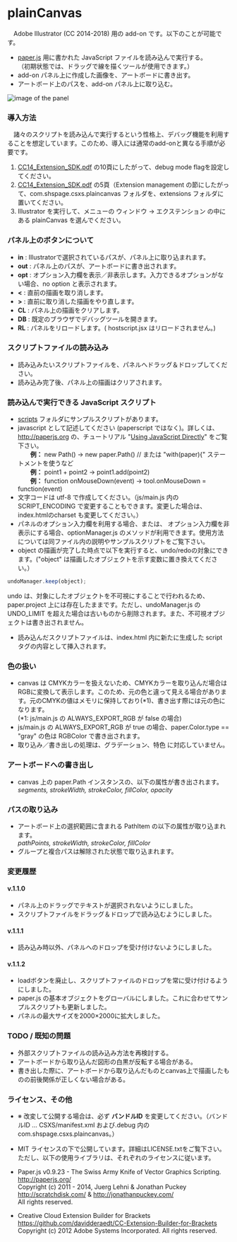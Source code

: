# plainCanvas

　Adobe Illustrator (CC 2014-2018) 用の add-on です。以下のことが可能です。

* [paper.js](http://paperjs.org) 用に書かれた JavaScript ファイルを読み込んで実行する。  
（初期状態では、ドラッグで線を描くツールが使用できます。）
* add-on パネル上に作成した画像を、アートボードに書き出す。
* アートボード上のパスを、add-on パネル上に取り込む。

![image of the panel](https://github.com/shspage/plainCanvas/raw/master/image/desc_plaincanvas.png "image of the panel")

### 導入方法
　諸々のスクリプトを読み込んで実行するという性格上、デバッグ機能を利用することを想定しています。このため、導入には通常のadd-onと異なる手順が必要です。    

1. [CC14_Extension_SDK.pdf](http://wwwimages.adobe.com/content/dam/Adobe/en/devnet/creativesuite/pdfs/CC14_Extension_SDK.pdf) の10頁にしたがって、debug mode flagを設定してください。  
2. [CC14_Extension_SDK.pdf](http://wwwimages.adobe.com/content/dam/Adobe/en/devnet/creativesuite/pdfs/CC14_Extension_SDK.pdf) の5頁（Extension management の節にしたがって、com.shspage.csxs.plaincanvas フォルダを、extensions フォルダに置いてください。  
3. Illustrator を実行して、メニューの ウィンドウ -&#62; エクステンション の中にある plainCanvas を選んでください。

### パネル上のボタンについて
* __in__ : Illustratorで選択されているパスが、パネル上に取り込まれます。
* __out__ : パネル上のパスが、アートボードに書き出されます。
* __opt__ : オプション入力欄を表示／非表示します。入力できるオプションがない場合、no option と表示されます。
* __&#60;__ : 直前の描画を取り消します。
* __&#62;__ : 直前に取り消した描画をやり直します。
* __CL__ : パネル上の描画をクリアします。
* __DB__ : 既定のブラウザでデバッグツールを開きます。
* __RL__ : パネルをリロードします。( hostscript.jsx はリロードされません。)

### スクリプトファイルの読み込み
* 読み込みたいスクリプトファイルを、パネルへドラッグ＆ドロップしてください。
* 読み込み完了後、パネル上の描画はクリアされます。

### 読み込んで実行できる JavaScript スクリプト
* [scripts](https://github.com/shspage/plainCanvas/tree/master/scripts) フォルダにサンプルスクリプトがあります。
* javascript として記述してください (paperscript ではなく)。詳しくは、http://paperjs.org の、チュートリアル "[Using JavaScript Directly](http://paperjs.org/tutorials/getting-started/using-javascript-directly/)" をご覧下さい。  
　　__例：__ new Path() -> new paper.Path()  // または "with(paper){" ステートメントを使うなど  
　　__例：__ point1 + point2 -> point1.add(point2)  
　　__例：__ function onMouseDown(event) -> tool.onMouseDown = function(event)  
* 文字コードは utf-8 で作成してください。（js/main.js 内の SCRIPT_ENCODING で変更することもできます。変更した場合は、index.htmlのcharset も変更してください。）
* パネルのオプション入力欄を利用する場合、または、 オプション入力欄を非表示にする場合、optionManager.js のメソッドが利用できます。使用方法については同ファイル内の説明やサンプルスクリプトをご覧下さい。
* object の描画が完了した時点で以下を実行すると、undo/redoの対象にできます。("object" は描画したオブジェクトを示す変数に置き換えてください。）
```javascript
undoManager.keep(object);
```
undo は、対象にしたオブジェクトを不可視にすることで行われるため、paper.project 上には存在したままです。ただし、undoManager.js の UNDO_LIMIT を超えた場合は古いものから削除されます。また、不可視オブジェクトは書き出されません。
* 読み込んだスクリプトファイルは、index.html 内に新たに生成した script タグの内容として挿入されます。


### 色の扱い
* canvas は CMYKカラーを扱えないため、CMYKカラーを取り込んだ場合はRGBに変換して表示します。このため、元の色と違って見える場合があります。元のCMYKの値はメモリに保持しており(*1)、書き出す際には元の色になります。  
(*1: js/main.js の ALWAYS_EXPORT_RGB が false の場合)
* js/main.js の ALWAYS_EXPORT_RGB が true の場合、paper.Color.type == "gray" の色は RGBColor で書き出されます。
* 取り込み／書き出しの処理は、グラデーション、特色 に対応していません。

### アートボードへの書き出し
* canvas 上の paper.Path インスタンスの、以下の属性が書き出されます。  
_segments, strokeWidth, strokeColor, fillColor, opacity_

### パスの取り込み
* アートボード上の選択範囲に含まれる PathItem の以下の属性が取り込まれます。  
_pathPoints, strokeWidth, strokeColor, fillColor_
* グループと複合パスは解除された状態で取り込まれます。

### 変更履歴
#### v.1.1.0
* パネル上のドラッグでテキストが選択されないようにしました。
* スクリプトファイルをドラッグ＆ドロップで読み込むようにしました。
#### v.1.1.1
* 読み込み時以外、パネルへのドロップを受け付けないようにしました。
#### v.1.1.2
* loadボタンを廃止し、スクリプトファイルのドロップを常に受け付けるようにしました。
* paper.js の基本オブジェクトをグローバルにしました。これに合わせてサンプルスクリプトも更新しました。
* パネルの最大サイズを2000×2000に拡大しました。

### TODO / 既知の問題
* 外部スクリプトファイルの読み込み方法を再検討する。
* アートボードから取り込んだ図形の白黒が反転する場合がある。
* 書き出した際に、アートボードから取り込んだものとcanvas上で描画したものの前後関係が正しくない場合がある。

### ライセンス、その他
* ※ 改変して公開する場合は、必ず __バンドルID__ を変更してください。（バンドルID … CSXS/manifest.xml および.debug 内の com.shspage.csxs.plaincanvas。）
* MIT ライセンスの下で公開しています。詳細はLICENSE.txtをご覧下さい。
ただし、以下の使用ライブラリは、それぞれのライセンスに従います。

* Paper.js v0.9.23 - The Swiss Army Knife of Vector Graphics Scripting.  
http://paperjs.org/  
Copyright (c) 2011 - 2014, Juerg Lehni & Jonathan Puckey  
http://scratchdisk.com/ & http://jonathanpuckey.com/  
All rights reserved.  

* Creative Cloud Extension Builder for Brackets  
https://github.com/davidderaedt/CC-Extension-Builder-for-Brackets  
Copyright (c) 2012 Adobe Systems Incorporated. All rights reserved.  

